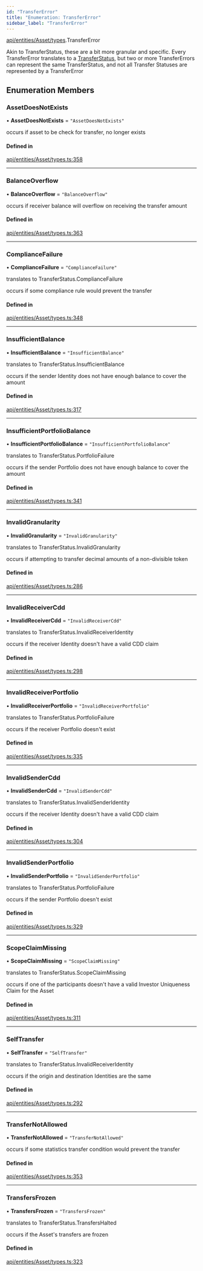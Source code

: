 ```yaml
---
id: "TransferError"
title: "Enumeration: TransferError"
sidebar_label: "TransferError"
---
```


[api/entities/Asset/types](../../../../../../modules/API/Entities/Asset/Types/Types.md).TransferError

Akin to TransferStatus, these are a bit more granular and specific. Every TransferError translates to
  a [TransferStatus](../TransferStatus/TransferStatus.md), but two or more TransferErrors can represent the same TransferStatus, and
  not all Transfer Statuses are represented by a TransferError

## Enumeration Members

### AssetDoesNotExists

• **AssetDoesNotExists** = ``"AssetDoesNotExists"``

occurs if asset to be check for transfer, no longer exists

#### Defined in

[api/entities/Asset/types.ts:358](https://github.com/PolymeshAssociation/polymesh-sdk/blob/0dbd0ebd0/src/api/entities/Asset/types.ts#L358)

___

### BalanceOverflow

• **BalanceOverflow** = ``"BalanceOverflow"``

occurs if receiver balance will overflow on receiving the transfer amount

#### Defined in

[api/entities/Asset/types.ts:363](https://github.com/PolymeshAssociation/polymesh-sdk/blob/0dbd0ebd0/src/api/entities/Asset/types.ts#L363)

___

### ComplianceFailure

• **ComplianceFailure** = ``"ComplianceFailure"``

translates to TransferStatus.ComplianceFailure

occurs if some compliance rule would prevent the transfer

#### Defined in

[api/entities/Asset/types.ts:348](https://github.com/PolymeshAssociation/polymesh-sdk/blob/0dbd0ebd0/src/api/entities/Asset/types.ts#L348)

___

### InsufficientBalance

• **InsufficientBalance** = ``"InsufficientBalance"``

translates to TransferStatus.InsufficientBalance

occurs if the sender Identity does not have enough balance to cover the amount

#### Defined in

[api/entities/Asset/types.ts:317](https://github.com/PolymeshAssociation/polymesh-sdk/blob/0dbd0ebd0/src/api/entities/Asset/types.ts#L317)

___

### InsufficientPortfolioBalance

• **InsufficientPortfolioBalance** = ``"InsufficientPortfolioBalance"``

translates to TransferStatus.PortfolioFailure

occurs if the sender Portfolio does not have enough balance to cover the amount

#### Defined in

[api/entities/Asset/types.ts:341](https://github.com/PolymeshAssociation/polymesh-sdk/blob/0dbd0ebd0/src/api/entities/Asset/types.ts#L341)

___

### InvalidGranularity

• **InvalidGranularity** = ``"InvalidGranularity"``

translates to TransferStatus.InvalidGranularity

occurs if attempting to transfer decimal amounts of a non-divisible token

#### Defined in

[api/entities/Asset/types.ts:286](https://github.com/PolymeshAssociation/polymesh-sdk/blob/0dbd0ebd0/src/api/entities/Asset/types.ts#L286)

___

### InvalidReceiverCdd

• **InvalidReceiverCdd** = ``"InvalidReceiverCdd"``

translates to TransferStatus.InvalidReceiverIdentity

occurs if the receiver Identity doesn't have a valid CDD claim

#### Defined in

[api/entities/Asset/types.ts:298](https://github.com/PolymeshAssociation/polymesh-sdk/blob/0dbd0ebd0/src/api/entities/Asset/types.ts#L298)

___

### InvalidReceiverPortfolio

• **InvalidReceiverPortfolio** = ``"InvalidReceiverPortfolio"``

translates to TransferStatus.PortfolioFailure

occurs if the receiver Portfolio doesn't exist

#### Defined in

[api/entities/Asset/types.ts:335](https://github.com/PolymeshAssociation/polymesh-sdk/blob/0dbd0ebd0/src/api/entities/Asset/types.ts#L335)

___

### InvalidSenderCdd

• **InvalidSenderCdd** = ``"InvalidSenderCdd"``

translates to TransferStatus.InvalidSenderIdentity

occurs if the receiver Identity doesn't have a valid CDD claim

#### Defined in

[api/entities/Asset/types.ts:304](https://github.com/PolymeshAssociation/polymesh-sdk/blob/0dbd0ebd0/src/api/entities/Asset/types.ts#L304)

___

### InvalidSenderPortfolio

• **InvalidSenderPortfolio** = ``"InvalidSenderPortfolio"``

translates to TransferStatus.PortfolioFailure

occurs if the sender Portfolio doesn't exist

#### Defined in

[api/entities/Asset/types.ts:329](https://github.com/PolymeshAssociation/polymesh-sdk/blob/0dbd0ebd0/src/api/entities/Asset/types.ts#L329)

___

### ScopeClaimMissing

• **ScopeClaimMissing** = ``"ScopeClaimMissing"``

translates to TransferStatus.ScopeClaimMissing

occurs if one of the participants doesn't have a valid Investor Uniqueness Claim for
  the Asset

#### Defined in

[api/entities/Asset/types.ts:311](https://github.com/PolymeshAssociation/polymesh-sdk/blob/0dbd0ebd0/src/api/entities/Asset/types.ts#L311)

___

### SelfTransfer

• **SelfTransfer** = ``"SelfTransfer"``

translates to TransferStatus.InvalidReceiverIdentity

occurs if the origin and destination Identities are the same

#### Defined in

[api/entities/Asset/types.ts:292](https://github.com/PolymeshAssociation/polymesh-sdk/blob/0dbd0ebd0/src/api/entities/Asset/types.ts#L292)

___

### TransferNotAllowed

• **TransferNotAllowed** = ``"TransferNotAllowed"``

occurs if some statistics transfer condition would prevent the transfer

#### Defined in

[api/entities/Asset/types.ts:353](https://github.com/PolymeshAssociation/polymesh-sdk/blob/0dbd0ebd0/src/api/entities/Asset/types.ts#L353)

___

### TransfersFrozen

• **TransfersFrozen** = ``"TransfersFrozen"``

translates to TransferStatus.TransfersHalted

occurs if the Asset's transfers are frozen

#### Defined in

[api/entities/Asset/types.ts:323](https://github.com/PolymeshAssociation/polymesh-sdk/blob/0dbd0ebd0/src/api/entities/Asset/types.ts#L323)
